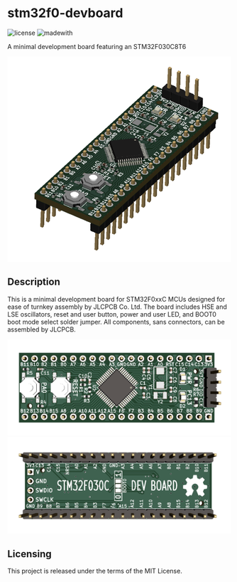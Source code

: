 # stm32f0-devboard
![license](https://img.shields.io/github/license/electronictoast/triumph) ![madewith](https://img.shields.io/badge/made%20with-KiCad-blue)

A minimal development board featuring an STM32F030C8T6

![iso](img/stm32f0-devboard.png)

## Description
This is a minimal development board for STM32F0xxC MCUs designed for ease of turnkey assembly by JLCPCB Co. Ltd. The board includes HSE and LSE oscillators, reset and user button, power and user LED, and BOOT0 boot mode select solder jumper. All components, sans connectors, can be assembled by JLCPCB.

![front](img/stm32f0-devboard-front.png)
![back](img/stm32f0-devboard-back.png)

## Licensing
This project is released under the terms of the MIT License.

